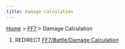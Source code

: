```yaml
---
title: Damage Calculation
---
```


[Home](Main%20Page.md) > [FF7](FF7.md) > Damage Calculation

1.  REDIRECT [FF7/Battle/Damage Calculation][]

  [FF7/Battle/Damage Calculation]: FF7/Battle/Damage%20Calculation.md
    "wikilink"
